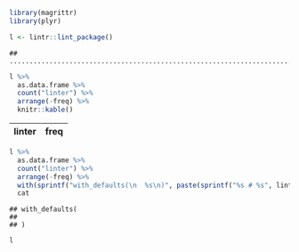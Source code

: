 

```r
library(magrittr)
library(plyr)

l <- lintr::lint_package()
```

```
## ............................................................................................
```

```r
l %>%
  as.data.frame %>%
  count("linter") %>%
  arrange(-freq) %>%
  knitr::kable()
```



|linter | freq|
|:------|----:|

```r
l %>%
  as.data.frame %>%
  count("linter") %>%
  arrange(-freq) %>%
  with(sprintf("with_defaults(\n  %s\n)", paste(sprintf("%s # %s", linter, freq), collapse = "\n  , "))) %>%
  cat
```

```
## with_defaults(
##   
## )
```

```r
l
```

